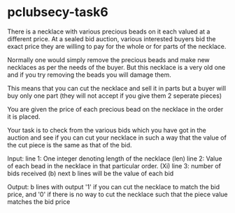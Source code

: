 # pclubsecy-task6
There is a necklace with various precious beads on it each valued at a different price. 
At a sealed bid auction, various interested buyers bid the exact price they are willing to pay for the whole or for parts of the necklace. 

Normally one would simply remove the precious beads and make new necklaces as per the needs of the buyer. But this necklace is a very old one and if you try removing the beads you will damage them.

This means that you can cut the necklace and sell it in parts but a buyer will buy only one part (they will not accept if you give them 2 seperate pieces)

You are given the price of each precious bead on the necklace in the order it is placed.

Your task is to check from the various bids which you have got in the auction and see if you can cut your necklace in such a way that the value of the cut piece is the same as that of the bid.

Input:
line 1: One integer denoting length of the necklace (len)
line 2: Value of each bead in the necklace in that particular order. (Xi)
line 3: number of bids received (b)
next b lines will be the value of each bid

Output: b lines with output '1' if you can cut the necklace to match the bid price, and '0' if there is no way to cut the necklace such that the piece value matches the bid price

